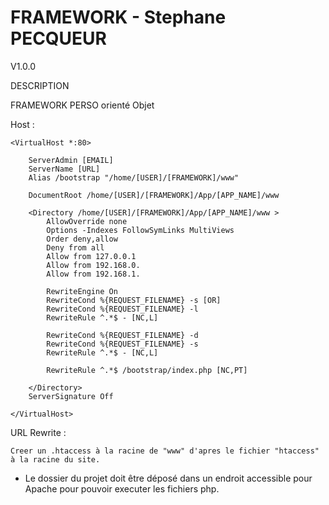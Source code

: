 FRAMEWORK - Stephane PECQUEUR
==========

V1.0.0

DESCRIPTION

FRAMEWORK PERSO orienté Objet


Host :

	<VirtualHost *:80>

		ServerAdmin [EMAIL]
		ServerName [URL]
		Alias /bootstrap "/home/[USER]/[FRAMEWORK]/www"

		DocumentRoot /home/[USER]/[FRAMEWORK]/App/[APP_NAME]/www

		<Directory /home/[USER]/[FRAMEWORK]/App/[APP_NAME]/www >
			AllowOverride none
			Options -Indexes FollowSymLinks MultiViews
			Order deny,allow
			Deny from all
			Allow from 127.0.0.1
			Allow from 192.168.0.
			Allow from 192.168.1.

			RewriteEngine On
			RewriteCond %{REQUEST_FILENAME} -s [OR]
			RewriteCond %{REQUEST_FILENAME} -l
			RewriteRule ^.*$ - [NC,L]

			RewriteCond %{REQUEST_FILENAME} -d
			RewriteCond %{REQUEST_FILENAME} -s
			RewriteRule ^.*$ - [NC,L]

			RewriteRule ^.*$ /bootstrap/index.php [NC,PT]

		</Directory>
		ServerSignature Off

	</VirtualHost>



URL Rewrite :

	Creer un .htaccess à la racine de "www" d'apres le fichier "htaccess" à la racine du site.



* Le dossier du projet doit être déposé dans un endroit accessible pour Apache pour pouvoir executer les fichiers php.


